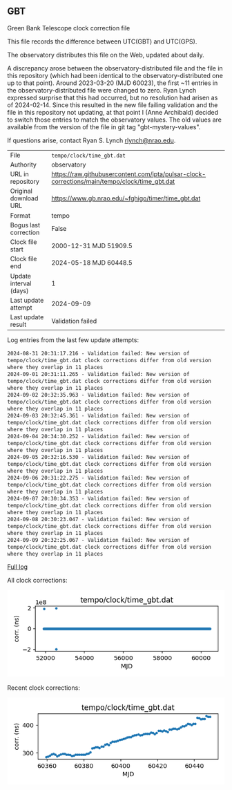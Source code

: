 
## GBT

Green Bank Telescope clock correction file

This file records the difference between UTC(GBT) and UTC(GPS).

The observatory distributes this file on the Web, updated about daily.

A discrepancy arose between the observatory-distributed file and the
file in this repository (which had been identical to the 
observatory-distributed one up to that point). Around 
2023-03-20 (MJD 60023), the first ~11 entries in the 
observatory-distributed file were changed to zero.
Ryan Lynch expressed surprise that this had occurred, but no
resolution had arisen as of 2024-02-14. Since this resulted in
the new file failing validation and the file in this repository
not updating, at that point I (Anne Archibald) decided to
switch those entries to match the observatory values. The old values
are available from the version of the file in git tag 
"gbt-mystery-values".

If questions arise, contact Ryan S. Lynch <rlynch@nrao.edu>.

|     |     |
|:--- |:--- |
| File | `tempo/clock/time_gbt.dat` |
| Authority | observatory |
| URL in repository | <https://raw.githubusercontent.com/ipta/pulsar-clock-corrections/main/tempo/clock/time_gbt.dat> |
| Original download URL | <https://www.gb.nrao.edu/~fghigo/timer/time_gbt.dat> |
| Format | tempo |
| Bogus last correction | False |
| Clock file start | 2000-12-31 MJD 51909.5 |
| Clock file end | 2024-05-18 MJD 60448.5 |
| Update interval (days) | 1 |
| Last update attempt | 2024-09-09 |
| Last update result | Validation failed |

Log entries from the last few update attempts:
```
2024-08-31 20:31:17.216 - Validation failed: New version of tempo/clock/time_gbt.dat clock corrections differ from old version where they overlap in 11 places
2024-09-01 20:31:11.265 - Validation failed: New version of tempo/clock/time_gbt.dat clock corrections differ from old version where they overlap in 11 places
2024-09-02 20:32:35.963 - Validation failed: New version of tempo/clock/time_gbt.dat clock corrections differ from old version where they overlap in 11 places
2024-09-03 20:32:45.361 - Validation failed: New version of tempo/clock/time_gbt.dat clock corrections differ from old version where they overlap in 11 places
2024-09-04 20:34:30.252 - Validation failed: New version of tempo/clock/time_gbt.dat clock corrections differ from old version where they overlap in 11 places
2024-09-05 20:32:16.530 - Validation failed: New version of tempo/clock/time_gbt.dat clock corrections differ from old version where they overlap in 11 places
2024-09-06 20:31:22.275 - Validation failed: New version of tempo/clock/time_gbt.dat clock corrections differ from old version where they overlap in 11 places
2024-09-07 20:30:34.353 - Validation failed: New version of tempo/clock/time_gbt.dat clock corrections differ from old version where they overlap in 11 places
2024-09-08 20:30:23.047 - Validation failed: New version of tempo/clock/time_gbt.dat clock corrections differ from old version where they overlap in 11 places
2024-09-09 20:32:25.067 - Validation failed: New version of tempo/clock/time_gbt.dat clock corrections differ from old version where they overlap in 11 places
```
[Full log](https://raw.githubusercontent.com/ipta/pulsar-clock-corrections/main/log/tempo/clock/time_gbt.dat.log)


All clock corrections:

![plot of all clock corrections](time_gbt.dat.png "All corrections")

Recent clock corrections:

![plot of recent clock corrections](time_gbt.dat.short.png "Recent corrections")

